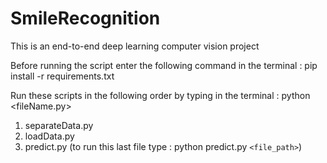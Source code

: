 # SmileRecognition

This is an end-to-end deep learning computer vision project



Before running the script enter the following command in the terminal : pip install -r requirements.txt


Run these scripts in the following order by typing in the terminal  : python <fileName.py>

1) separateData.py
2) loadData.py
3) predict.py  (to run this last file type : python predict.py `<file_path>`)
